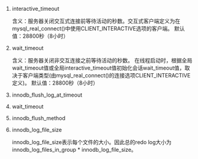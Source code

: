 1. interactive_timeout

    含义：服务器关闭交互式连接前等待活动的秒数。交互式客户端定义为在mysql_real_connect()中使用CLIENT_INTERACTIVE选项的客户端。
    默认值：28800秒（8小时）

1. wait_timeout

    含义：服务器关闭非交互连接之前等待活动的秒数。
    在线程启动时，根据全局wait_timeout值或全局interactive_timeout值初始化会话wait_timeout值，取决于客户端类型(由mysql_real_connect()的连接选项CLIENT_INTERACTIVE定义)。
    默认值：28800秒（8小时）

1. innodb_flush_log_at_timeout
1. wait_timeout
1. innodb_flush_method
1. innodb_log_file_size
  
    innodb_log_file_size表示每个文件的大小。因此总的redo log大小为innodb_log_files_in_group * innodb_log_file_size。

